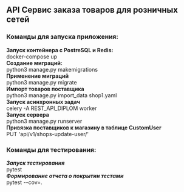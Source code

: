 ##  API Сервис заказа товаров для розничных сетей
### Команды для запуска приложения:
**Запуск контейнера c PostreSQL и Redis:**  
docker-compose up  
**Создание миграций:**  
python3 manage.py makemigrations  
**Применение миграций**  
python3 manage.py migrate  
**Импорт товаров поставщика**  
python3 manage.py import_data shop1.yaml  
**Запуск асинхронных задач**  
celery -A REST_API_DIPLOM worker  
**Запуск сервера**  
python3 manage.py runserver  
**Привязка поставщиков к магазину в таблице CustomUser**  
PUT 'api/v1/shops-update-user/'  

### Команды для тестирования:
***Запуск тестирования***  
pytest  
***Формирование отчета о покрытии тестами***  
pytest --cov=.